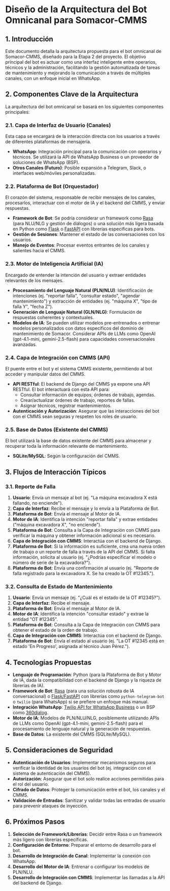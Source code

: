 # Diseño de la Arquitectura del Bot Omnicanal para Somacor-CMMS

## 1. Introducción

Este documento detalla la arquitectura propuesta para el bot omnicanal de Somacor-CMMS, diseñado para la Etapa 2 del proyecto. El objetivo principal del bot es actuar como una interfaz inteligente entre operarios, técnicos y la administración, facilitando la gestión automatizada de tareas de mantenimiento y mejorando la comunicación a través de múltiples canales, con un enfoque inicial en WhatsApp.

## 2. Componentes Clave de la Arquitectura

La arquitectura del bot omnicanal se basará en los siguientes componentes principales:

### 2.1. Capa de Interfaz de Usuario (Canales)

Esta capa se encargará de la interacción directa con los usuarios a través de diferentes plataformas de mensajería.

*   **WhatsApp**: Integración principal para la comunicación con operarios y técnicos. Se utilizará la API de WhatsApp Business o un proveedor de soluciones de WhatsApp (BSP).
*   **Otros Canales (Futuro)**: Posible expansión a Telegram, Slack, o interfaces web/móviles personalizadas.

### 2.2. Plataforma de Bot (Orquestador)

El corazón del sistema, responsable de recibir mensajes de los canales, procesarlos, interactuar con el motor de IA y el backend del CMMS, y enviar respuestas.

*   **Framework de Bot**: Se podría considerar un framework como [Rasa](https://rasa.com/) (para NLU/NLG y gestión de diálogos) o una solución más ligera basada en Python como [Flask](https://flask.palletsprojects.com/) o [FastAPI](https://fastapi.tiangolo.com/) con librerías específicas para bots.
*   **Gestión de Sesiones**: Mantener el estado de las conversaciones con los usuarios.
*   **Manejo de Eventos**: Procesar eventos entrantes de los canales y salientes hacia el CMMS.

### 2.3. Motor de Inteligencia Artificial (IA)

Encargado de entender la intención del usuario y extraer entidades relevantes de los mensajes.

*   **Procesamiento del Lenguaje Natural (PLN/NLU)**: Identificación de intenciones (ej. "reportar falla", "consultar estado", "agendar mantenimiento") y extracción de entidades (ej. "máquina X", "tipo de falla Y", "fecha Z").
*   **Generación de Lenguaje Natural (GLN/NLG)**: Formulación de respuestas coherentes y contextuales.
*   **Modelos de IA**: Se pueden utilizar modelos pre-entrenados o entrenar modelos personalizados con datos específicos del dominio de mantenimiento de Somacor. Considerar APIs de LLMs como OpenAI (gpt-4.1-mini, gemini-2.5-flash) para capacidades conversacionales avanzadas.

### 2.4. Capa de Integración con CMMS (API)

El puente entre el bot y el sistema CMMS existente, permitiendo al bot acceder y manipular datos del CMMS.

*   **API RESTful**: El backend de Django del CMMS ya expone una API RESTful. El bot interactuará con esta API para:
    *   Consultar información de equipos, órdenes de trabajo, agendas.
    *   Crear/actualizar órdenes de trabajo, reportes de fallas.
    *   Asignar técnicos, registrar mantenimientos.
*   **Autenticación y Autorización**: Asegurar que las interacciones del bot con el CMMS sean seguras y respeten los roles de usuario.

### 2.5. Base de Datos (Existente del CMMS)

El bot utilizará la base de datos existente del CMMS para almacenar y recuperar toda la información relevante de mantenimiento.

*   **SQLite/MySQL**: Según la configuración del CMMS.

## 3. Flujos de Interacción Típicos

### 3.1. Reporte de Falla

1.  **Usuario**: Envía un mensaje al bot (ej. "La máquina excavadora X está fallando, no enciende").
2.  **Capa de Interfaz**: Recibe el mensaje y lo envía a la Plataforma de Bot.
3.  **Plataforma de Bot**: Envía el mensaje al Motor de IA.
4.  **Motor de IA**: Identifica la intención "reportar falla" y extrae entidades ("máquina excavadora X", "no enciende").
5.  **Plataforma de Bot**: Consulta a la Capa de Integración con CMMS para verificar la máquina y obtener información adicional si es necesario.
6.  **Capa de Integración con CMMS**: Interactúa con el backend de Django.
7.  **Plataforma de Bot**: Si la información es suficiente, crea una nueva orden de trabajo o un reporte de falla a través de la API del CMMS. Si falta información, solicita al usuario (ej. "¿Podrías especificar el modelo o número de serie de la excavadora?").
8.  **Plataforma de Bot**: Envía una confirmación al usuario (ej. "Reporte de falla registrado para la excavadora X. Se ha creado la OT #12345.").

### 3.2. Consulta de Estado de Mantenimiento

1.  **Usuario**: Envía un mensaje (ej. "¿Cuál es el estado de la OT #12345?").
2.  **Capa de Interfaz**: Recibe el mensaje.
3.  **Plataforma de Bot**: Envía el mensaje al Motor de IA.
4.  **Motor de IA**: Identifica la intención "consultar estado" y extrae la entidad "OT #12345".
5.  **Plataforma de Bot**: Consulta a la Capa de Integración con CMMS para obtener el estado de la orden de trabajo.
6.  **Capa de Integración con CMMS**: Interactúa con el backend de Django.
7.  **Plataforma de Bot**: Envía el estado al usuario (ej. "La OT #12345 está en estado 'En Progreso', asignada al técnico Juan Pérez.").

## 4. Tecnologías Propuestas

*   **Lenguaje de Programación**: Python (para la Plataforma de Bot y Motor de IA, dada la compatibilidad con el backend de Django y la riqueza de librerías de IA).
*   **Framework de Bot**: [Rasa](https://rasa.com/) (para una solución robusta de IA conversacional) o [Flask/FastAPI](https://flask.palletsprojects.com/) con librerías como `python-telegram-bot` o `twilio` (para WhatsApp) si se prefiere un enfoque más manual.
*   **Integración WhatsApp**: [Twilio API for WhatsApp Business](https://www.twilio.com/whatsapp) o un BSP como [360dialog](https://www.360dialog.com/).
*   **Motor de IA**: Modelos de PLN/NLU/NLG, posiblemente utilizando APIs de LLMs como OpenAI (gpt-4.1-mini, gemini-2.5-flash) para el procesamiento de lenguaje natural y la generación de respuestas.
*   **Base de Datos**: La existente del CMMS (SQLite/MySQL).

## 5. Consideraciones de Seguridad

*   **Autenticación de Usuarios**: Implementar mecanismos seguros para verificar la identidad de los usuarios del bot (ej. integración con el sistema de autenticación del CMMS).
*   **Autorización**: Asegurar que el bot solo realice acciones permitidas para el rol del usuario.
*   **Cifrado de Datos**: Proteger la comunicación entre el bot, los canales y el CMMS.
*   **Validación de Entradas**: Sanitizar y validar todas las entradas de usuario para prevenir ataques de inyección.

## 6. Próximos Pasos

1.  **Selección de Framework/Librerías**: Decidir entre Rasa o un framework más ligero con librerías específicas.
2.  **Configuración de Entorno**: Preparar el entorno de desarrollo para el bot.
3.  **Desarrollo de Integración de Canal**: Implementar la conexión con WhatsApp.
4.  **Desarrollo del Motor de IA**: Entrenar o configurar los modelos de PLN/NLU.
5.  **Desarrollo de Integración con CMMS**: Implementar las llamadas a la API del backend de Django.


